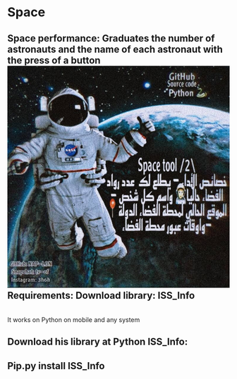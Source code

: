 # Space
Space performance: Graduates the number of astronauts and the name of each astronaut with the press of a button
<br>
![](photo_space.jpg)
Requirements: 
Download library: ISS_Info
-
<br>
It works on Python on mobile and any system

Download his library at Python ISS_Info:
-----------------------
Pip.py install ISS_Info
-----------------------
